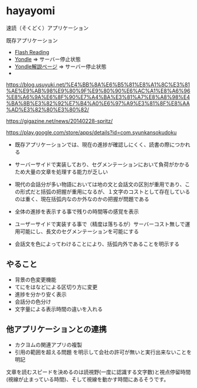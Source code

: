 # hayayomi
速読（そくどく）アプリケーション

既存アプリケーション
- [Flash Reading](https://flash-reading.herokuapp.com/)
- [Yondle](https://note.com/alchem6021023/n/nbbe4ac88c335) => サーバー停止状態
- [Yondle解説ページ](https://dokosore.com/works/yondle) => サーバー停止状態
- 



https://blog.usuyuki.net/%E4%BB%8A%E6%B5%81%E8%A1%8C%E3%81%AE%E9%AB%98%E9%80%9F%E9%80%90%E6%AC%A1%E8%A6%96%E8%A6%9A%E6%8F%90%E7%A4%BA%E3%81%A7%E8%A8%98%E4%BA%8B%E3%82%92%E7%B4%A0%E6%97%A9%E3%81%8F%E8%AA%AD%E3%82%80%E3%80%82/

https://gigazine.net/news/20140228-spritz/

https://play.google.com/store/apps/details?id=com.syunkansokudoku

- 既存アプリケーションでは、現在の進捗が確認しにくく、読書の際につかれる
- サーバーサイドで実装しており、セグメンテーションにおいて負荷がかかるため大量の文章を処理する能力が乏しい
- 現代の会話分が多い物語においては地の文と会話文の区別が重用であり、この形式だと括弧の把握が重用になるが、１文字のコストとして存在しているのは重く、現在括弧内なのか外なのかの把握が問題である


- 全体の進捗を表示する事で残りの時間等の感覚を表示
- ユーザーサイドで実装する事で（精度は落ちるが）サーバーコスト無しで運用可能にし、長文のセグメンテーションを可能にする
- 会話文を色によってわけることにより、括弧内外であることを明示する


## やること
- 背景の色変更機能
- てにをはなどによる区切り方に変更
- 進捗を分かり安く表示
- 会話分の色分け
- 文字量による表示時間の違いを入れる


## 他アプリケーションとの連携
- カクヨムの関連アプリの複製
- 引用の範囲を超える問題
を明示して会社の許可が無いと実行出来ないことを明記


文章を読むスピードを決めるのは読視野(一度に認識する文字数)と視点停留時間(視線が止まっている時間)、そして視線を動かす時間にあるそうです。
